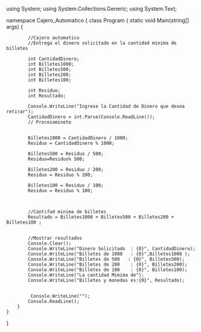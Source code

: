using System;
using System.Collections.Generic;
using System.Text;

namespace  Cajero_Automatico
{
    class Program
    {
        static void Main(string[] args)
        {
           
            //Cajero automatico
            //Entrega el dinero solicitado en la cantidad minima de billetes

            int CantidadDinero;
            int Billetes1000;
            int Billetes500;
            int Billetes200;
            int Billetes100;
          
            int Residuo;
            int Resultado;

            Console.WriteLine("Ingrese la Cantidad de Dinero que desea retirar");
            CantidadDinero = int.Parse(Console.ReadLine());
            // Procesamineto
            
            
            Billetes1000 = CantidadDinero / 1000;
            Residuo = CantidadDinero % 1000;

            Billetes500 = Residuo / 500;
            Residuo=Residuo% 500;

            Billetes200 = Residuo / 200;
            Residuo = Residuo % 200;

            Billetes100 = Residuo / 100;
            Residuo = Residuo % 100;

           
                  
            //Cantifad minima de billetes
            Resultado = Billetes1000 + Billetes500 + Billetes200 + Billetes100 ;


            //Mostrar resultados
            Console.Clear();
            Console.WriteLine("Dinero Solicitado  : {0}", CantidadDinero);
            Console.WriteLine("Billetes de 1000   : {0}",Billetes1000 );
            Console.WriteLine("Billetes de 500   : {0}", Billetes500);
            Console.WriteLine("Billetes de 200    : {0}", Billetes200);
            Console.WriteLine("Billetes de 100    : {0}", Billetes100);
            Console.WriteLine("La cantidad Mimima de");
            Console.WriteLine("Billetes y monedas es:{0}", Resultado);       
          
            
             Console.WriteLine("");
            Console.ReadLine();
        }
    }
}

